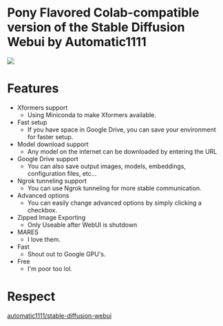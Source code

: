 # Pony Flavored Colab-compatible version of the Stable Diffusion Webui by Automatic1111

[![](https://img.shields.io/static/v1?message=Open%20in%20Colab&logo=googlecolab&labelColor=5c5c5c&color=0f80c1&label=%20&style=for-the-badge)](https://colab.research.google.com/github/g-l-i-t-c-h-o-r-s-e/automatic1111-colab/blob/main/automatic1111_Pone.ipynb)

# Features
- Xformers support
  - Using Miniconda to make Xformers available.
- Fast setup
  - If you have space in Google Drive, you can save your environment for faster setup.
- Model download support
  - Any model on the internet can be downloaded by entering the URL
- Google Drive support
  - You can also save output images, models, embeddings, configuration files, etc...
- Ngrok tunneling support
  - You can use Ngrok tunneling for more stable communication.
- Advanced options
  - You can easily change advanced options by simply clicking a checkbox.
- Zipped Image Exporting
  - Only Useable after WebUI is shutdown
- MARES
  - I love them.
- Fast
  - Shout out to Google GPU's.
- Free
  - I'm poor too lol.

# Respect
[automatic1111/stable-diffusion-webui](https://github.com/AUTOMATIC1111/stable-diffusion-webui)  
